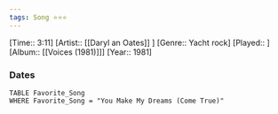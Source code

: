 ```yaml
---
tags: Song ⭐⭐⭐ 
---
```

[Time:: 3:11]
[Artist:: [[Daryl an Oates]] ]
[Genre:: Yacht rock]
[Played:: ]
[Album:: [[Voices (1981)]]]
[Year:: 1981]
### Dates
````dataview
TABLE Favorite_Song
WHERE Favorite_Song = "You Make My Dreams (Come True)"
````